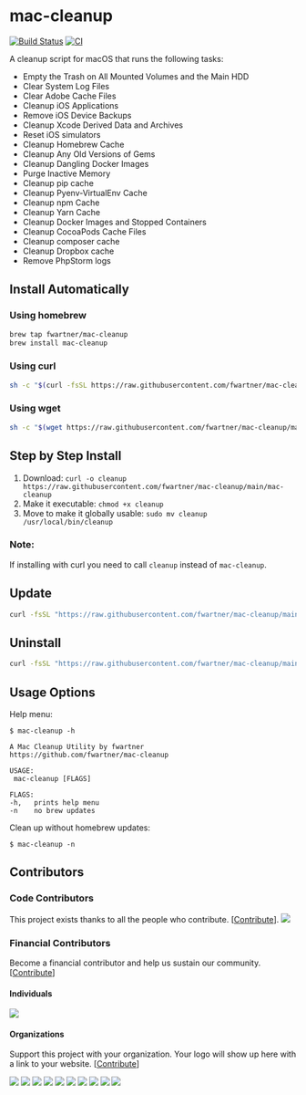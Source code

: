 # mac-cleanup

[![Build Status](https://www.travis-ci.com/kjnsn/homebrew-mac-cleanup.svg?branch=master)](https://www.travis-ci.com/kjnsn/homebrew-mac-cleanup)
[![CI](https://github.com/fwartner/mac-cleanup/actions/workflows/ci.yml/badge.svg)](https://github.com/fwartner/mac-cleanup/actions/workflows/ci.yml)

A cleanup script for macOS that runs the following tasks:

* Empty the Trash on All Mounted Volumes and the Main HDD
* Clear System Log Files
* Clear Adobe Cache Files
* Cleanup iOS Applications
* Remove iOS Device Backups
* Cleanup Xcode Derived Data and Archives
* Reset iOS simulators
* Cleanup Homebrew Cache
* Cleanup Any Old Versions of Gems
* Cleanup Dangling Docker Images
* Purge Inactive Memory
* Cleanup pip cache
* Cleanup Pyenv-VirtualEnv Cache
* Cleanup npm Cache
* Cleanup Yarn Cache
* Cleanup Docker Images and Stopped Containers
* Cleanup CocoaPods Cache Files
* Cleanup composer cache
* Cleanup Dropbox cache
* Remove PhpStorm logs

## Install Automatically

### Using homebrew

```bash
brew tap fwartner/mac-cleanup
brew install mac-cleanup
```

### Using curl

```bash
sh -c "$(curl -fsSL https://raw.githubusercontent.com/fwartner/mac-cleanup/main/installer.sh)"
```

### Using wget

```bash
sh -c "$(wget https://raw.githubusercontent.com/fwartner/mac-cleanup/main/installer.sh -O -)"
```

## Step by Step Install

1. Download: `curl -o cleanup https://raw.githubusercontent.com/fwartner/mac-cleanup/main/mac-cleanup`
2. Make it executable: `chmod +x cleanup`
3. Move to make it globally usable: `sudo mv cleanup /usr/local/bin/cleanup`

### Note:
If installing with curl you need to call `cleanup` instead of `mac-cleanup`.

## Update

```bash
curl -fsSL "https://raw.githubusercontent.com/fwartner/mac-cleanup/main/installer.sh" | bash -s update
```

## Uninstall

```bash
curl -fsSL "https://raw.githubusercontent.com/fwartner/mac-cleanup/main/installer.sh" | bash -s uninstall
```

## Usage Options

Help menu:

```
$ mac-cleanup -h

A Mac Cleanup Utility by fwartner
https://github.com/fwartner/mac-cleanup

USAGE:
 mac-cleanup [FLAGS]

FLAGS:
-h,   prints help menu
-n    no brew updates
```

Clean up without homebrew updates:

```
$ mac-cleanup -n
```

## Contributors

### Code Contributors

This project exists thanks to all the people who contribute. [[Contribute](CONTRIBUTING.md)].
<a href="https://github.com/fwartner/mac-cleanup/graphs/contributors"><img src="https://opencollective.com/mac-cleanup/contributors.svg?width=890&button=false" /></a>

### Financial Contributors

Become a financial contributor and help us sustain our community. [[Contribute](https://opencollective.com/mac-cleanup/contribute)]

#### Individuals

<a href="https://opencollective.com/mac-cleanup"><img src="https://opencollective.com/mac-cleanup/individuals.svg?width=890"></a>

#### Organizations

Support this project with your organization. Your logo will show up here with a link to your website. [[Contribute](https://opencollective.com/mac-cleanup/contribute)]

<a href="https://opencollective.com/mac-cleanup/organization/0/website"><img src="https://opencollective.com/mac-cleanup/organization/0/avatar.svg"></a>
<a href="https://opencollective.com/mac-cleanup/organization/1/website"><img src="https://opencollective.com/mac-cleanup/organization/1/avatar.svg"></a>
<a href="https://opencollective.com/mac-cleanup/organization/2/website"><img src="https://opencollective.com/mac-cleanup/organization/2/avatar.svg"></a>
<a href="https://opencollective.com/mac-cleanup/organization/3/website"><img src="https://opencollective.com/mac-cleanup/organization/3/avatar.svg"></a>
<a href="https://opencollective.com/mac-cleanup/organization/4/website"><img src="https://opencollective.com/mac-cleanup/organization/4/avatar.svg"></a>
<a href="https://opencollective.com/mac-cleanup/organization/5/website"><img src="https://opencollective.com/mac-cleanup/organization/5/avatar.svg"></a>
<a href="https://opencollective.com/mac-cleanup/organization/6/website"><img src="https://opencollective.com/mac-cleanup/organization/6/avatar.svg"></a>
<a href="https://opencollective.com/mac-cleanup/organization/7/website"><img src="https://opencollective.com/mac-cleanup/organization/7/avatar.svg"></a>
<a href="https://opencollective.com/mac-cleanup/organization/8/website"><img src="https://opencollective.com/mac-cleanup/organization/8/avatar.svg"></a>
<a href="https://opencollective.com/mac-cleanup/organization/9/website"><img src="https://opencollective.com/mac-cleanup/organization/9/avatar.svg"></a>
